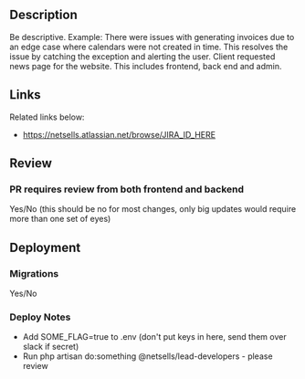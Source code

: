 ## Description
Be descriptive. Example:
There were issues with generating invoices due to an edge case where calendars were not created in time. This resolves the issue by catching the exception and alerting the user.
Client requested news page for the website. This includes frontend, back end and admin.
## Links
Related links below:
* https://netsells.atlassian.net/browse/JIRA_ID_HERE
## Review
### PR requires review from both frontend and backend
Yes/No (this should be no for most changes, only big updates would require more than one set of eyes)
## Deployment
### Migrations
Yes/No
### Deploy Notes
* Add SOME_FLAG=true to .env (don't put keys in here, send them over slack if secret)
* Run php artisan do:something
@netsells/lead-developers - please review
